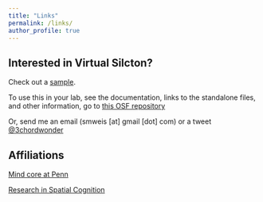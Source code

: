```yaml
---
title: "Links"
permalink: /links/
author_profile: true
---
```

## Interested in Virtual Silcton?

Check out a [sample](http://spactial.ci.northwestern.edu/study/753798630).

To use this in your lab, see the documentation, links to the standalone files, and other information, go to [this OSF repository](https://osf.io/6dhfz/)


Or, send me an email (smweis [at] gmail [dot] com) or a tweet [@3chordwonder](https://twitter.com/3chordwonder)

## Affiliations
[Mind core at Penn](https://mindcore.sas.upenn.edu/associates/)

[Research in Spatial Cognition](http://www.temple.edu/psychology/risc/index.htm)
